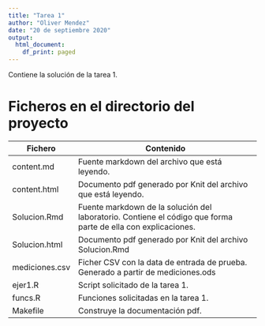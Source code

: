 ```yaml
---
title: "Tarea 1"
author: "Oliver Mendez"
date: "20 de septiembre 2020"
output:
  html_document:
    df_print: paged
---
```


Contiene la solución de la tarea 1.

# Ficheros en el directorio del proyecto

Fichero     | Contenido
-----------|-----------
content.md   | Fuente markdown del archivo que está leyendo.
content.html   | Documento pdf generado por Knit del archivo que está leyendo.
Solucion.Rmd | Fuente markdown de la solución del laboratorio. Contiene el código que forma parte de ella con explicaciones.
Solucion.html   | Documento pdf generado por Knit del archivo Solucion.Rmd
mediciones.csv | Ficher CSV con la data de entrada de prueba. Generado a partir de mediciones.ods
ejer1.R | Script solicitado de la tarea 1.
funcs.R | Funciones solicitadas en la tarea 1.
Makefile | Construye la documentación pdf.

